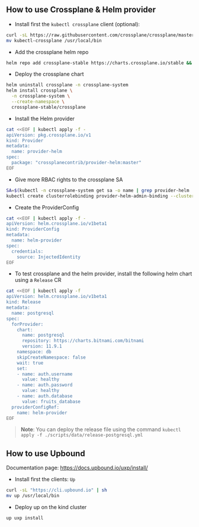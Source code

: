 ## How to use Crossplane & Helm provider

- Install first the `kubectl crossplane` client (optional):
```bash
curl -sL https://raw.githubusercontent.com/crossplane/crossplane/master/install.sh | sh
mv kubectl-crossplane /usr/local/bin
```
- Add the crossplane helm repo
```bash
helm repo add crossplane-stable https://charts.crossplane.io/stable && helm repo update
```
- Deploy the crossplane chart
```bash
helm uninstall crossplane -n crossplane-system
helm install crossplane \
  -n crossplane-system \
  --create-namespace \
  crossplane-stable/crossplane
```

- Install the Helm provider
```bash
cat <<EOF | kubectl apply -f -
apiVersion: pkg.crossplane.io/v1
kind: Provider
metadata:
  name: provider-helm
spec:
  package: "crossplanecontrib/provider-helm:master"
EOF
```
- Give more RBAC rights to the crossplane SA
```bash
SA=$(kubectl -n crossplane-system get sa -o name | grep provider-helm | sed -e 's|serviceaccount\/|crossplane-system:|g')
kubectl create clusterrolebinding provider-helm-admin-binding --clusterrole cluster-admin --serviceaccount="${SA}"
```
- Create the ProviderConfig
```bash
cat <<EOF | kubectl apply -f -
apiVersion: helm.crossplane.io/v1beta1
kind: ProviderConfig
metadata:
  name: helm-provider
spec:
  credentials:
    source: InjectedIdentity
EOF
```
- To test crossplane and the helm provider, install the following helm chart using a `Release` CR
```bash
cat <<EOF | kubectl apply -f 
apiVersion: helm.crossplane.io/v1beta1
kind: Release
metadata:
  name: postgresql
spec:
  forProvider:
    chart:
      name: postgresql
      repository: https://charts.bitnami.com/bitnami
      version: 11.9.1
    namespace: db
    skipCreateNamespace: false
    wait: true
    set:
    - name: auth.username
      value: healthy
    - name: auth.password
      value: healthy
    - name: auth.database
      value: fruits_database
  providerConfigRef:
    name: helm-provider
EOF
```
>**Note**: You can deploy the release file using the command `kubectl apply -f ./scripts/data/release-postgresql.yml`

## How to use Upbound

Documentation page: https://docs.upbound.io/uxp/install/

- Install first the clients: `Up`
```bash
curl -sL "https://cli.upbound.io" | sh
mv up /usr/local/bin
```
- Deploy up on the kind cluster
```bash
up uxp install
```
